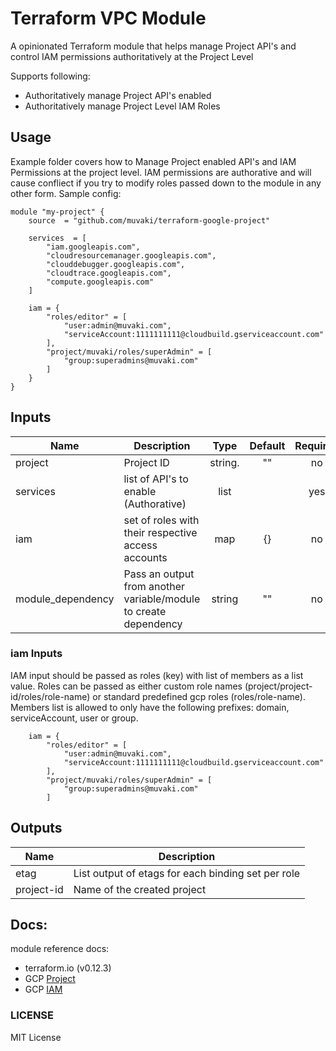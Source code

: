 # Terraform VPC Module
A opinionated Terraform module that helps manage Project API's and control IAM permissions authoritatively at the Project Level


Supports following:
- Authoritatively manage Project API's enabled 
- Authoritatively manage Project Level IAM Roles

## Usage
Example folder covers how to Manage Project enabled API's and IAM Permissions at the project level. IAM permissions are authorative and will cause confliect if you try to modify roles passed down to the module in any other form. Sample config:

```hcl
module "my-project" {
    source  = "github.com/muvaki/terraform-google-project"

    services  = [
        "iam.googleapis.com",
        "cloudresourcemanager.googleapis.com",
        "clouddebugger.googleapis.com",
        "cloudtrace.googleapis.com",
        "compute.googleapis.com"
    ]

    iam = {
        "roles/editor" = [
            "user:admin@muvaki.com",
            "serviceAccount:1111111111@cloudbuild.gserviceaccount.com"
        ],
        "project/muvaki/roles/superAdmin" = [
            "group:superadmins@muvaki.com"
        ]
    }
}
```

## Inputs

| Name | Description | Type | Default | Required |
|------|-------------|:----:|:-----:|:-----:|
| project | Project ID  | string. | "" | no |
| services | list of API's to enable (Authorative) | list | | yes |
| iam |  set of roles with their respective access accounts | map | {} | no |
| module_dependency | Pass an output from another variable/module to create dependency | string | "" | no |

### iam Inputs

IAM input should be passed as roles (key) with list of members as a list value. Roles can be passed as either custom role names (project/project-id/roles/role-name) or standard predefined gcp roles (roles/role-name). Members list is allowed to only have the following prefixes: domain, serviceAccount, user or group.

```hcl
    iam = {
        "roles/editor" = [
            "user:admin@muvaki.com",
            "serviceAccount:1111111111@cloudbuild.gserviceaccount.com"
        ],
        "project/muvaki/roles/superAdmin" = [
            "group:superadmins@muvaki.com"
        ]
```

## Outputs

| Name | Description | 
|------|-------------|
| etag | List output of etags for each binding set per role |
| project-id | Name of the created project |

## Docs:

module reference docs: 
- terraform.io (v0.12.3)
- GCP [Project](https://cloud.google.com/resource-manager/docs/creating-managing-projects)
- GCP [IAM](https://cloud.google.com/iam/)

### LICENSE

MIT License